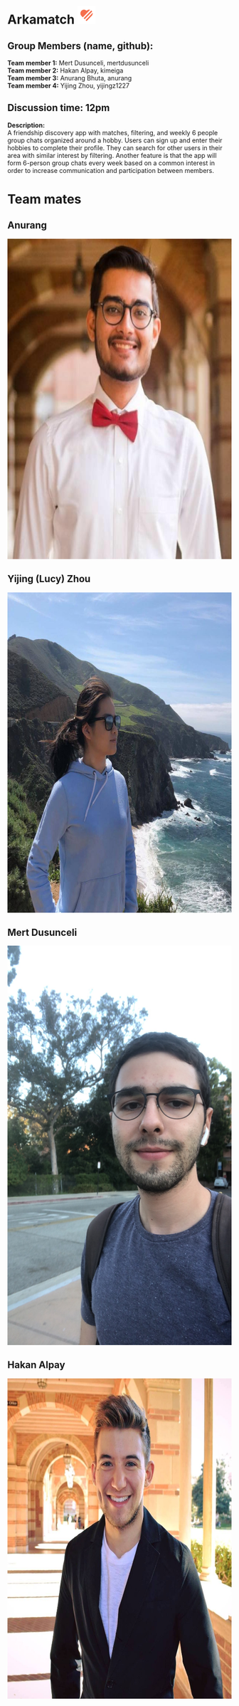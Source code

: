 # Arkamatch <img src="https://github.com/scalableinternetservices/arkamatch/blob/master/TeamMates/Logo.png" width="40px" height="40px">

## Group Members (name, github):
**Team member 1:** Mert Dusunceli, mertdusunceli  
**Team member 2:** Hakan Alpay, kimeiga  
**Team member 3:** Anurang Bhuta, anurang   
**Team member 4:** Yijing Zhou, yijingz1227 

## Discussion time: 12pm 

**Description:**   
A friendship discovery app with matches, filtering, and weekly 6 people group chats organized around a hobby. Users can sign up and enter their hobbies to complete their profile. They can search for other users in their area with similar interest by filtering. Another feature is that the app will form 6-person group chats every week based on a common interest in order to increase communication and participation between members. 

# Team mates
## Anurang
<img src="https://github.com/scalableinternetservices/arkamatch/blob/master/TeamMates/anurangPhoto.jpg" width="720px" height="720px">
  
## Yijing (Lucy) Zhou
<img src="https://github.com/scalableinternetservices/arkamatch/blob/master/TeamMates/lucyPhoto.jpg" width="720px" height="720px">

## Mert Dusunceli 
<img src="https://github.com/scalableinternetservices/arkamatch/blob/master/TeamMates/mertPhoto.JPG">


## Hakan Alpay
<img src="https://github.com/scalableinternetservices/arkamatch/blob/master/TeamMates/haki.jpg" width="720px" height="720px">

